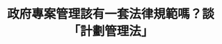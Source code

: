 ---
layout: post
title: "政府專案管理該有一套法律規範嗎？談「計劃管理法」"
tags:
id: 3
thumbnail: "/images/post/3/17-PdS_CRz1j68EWQInzRYQMq_5o8aV7s.jpg"
description: "開放政府第3次協作會議 「計畫管理法案臺灣版，不再浪費人民的納稅錢」"
color: "Green"
publish: "false"
departments:
  - "國發會"
cover:
  link: ""
introduction:
  content: ""
  image: ""
join:
  type: "提"
  image: "/images/post/3/1bLmIetGAELZcojdXsEY8oYWwsuP9uWUR.jpg"
embed:
  - type: "transcript"
    links:
      - "https://sayit.pdis.nat.gov.tw/2017-03-31-%E9%96%8B%E6%94%BE%E6%94%BF%E5%BA%9C%E8%81%AF%E7%B5%A1%E4%BA%BA%E7%AC%AC%E4%B8%89%E6%AC%A1%E5%8D%94%E4%BD%9C%E6%9C%83%E8%AD%B0"
pictures:
---